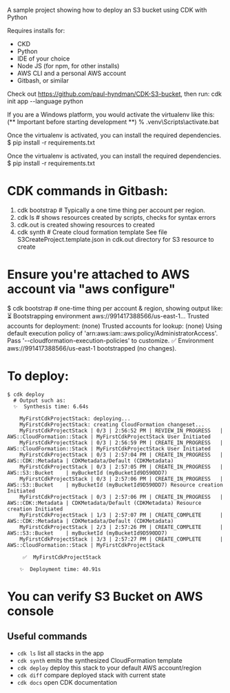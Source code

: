 A sample project showing how to deploy an S3 bucket using CDK with Python

Requires installs for:
 - CKD
 - Python
 - IDE of your choice
 - Node JS (for npm, for other installs)
 - AWS CLI and a personal AWS account
 - Gitbash, or similar

Check out https://github.com/paul-hyndman/CDK-S3-bucket, then run:
cdk init app --language python

If you are a Windows platform, you would activate the virtualenv like this: (** Important before starting development **)
% .venv\Scripts\activate.bat

Once the virtualenv is activated, you can install the required dependencies.
$ pip install -r requirements.txt

Once the virtualenv is activated, you can install the required dependencies.
$ pip install -r requirements.txt

# CDK commands in Gitbash:
1. cdk bootstrap  # Typically a one time thing per account per region.
2. cdk ls 	# shows resources created by scripts, checks for syntax errors
3. cdk.out is created showing resources to created
4. cdk synth # Create cloud formation template
     See file S3CreateProject.template.json in cdk.out directory for S3 resource to create

# Ensure you're attached to AWS account via "aws configure"

$ cdk bootstrap  # one-time thing per account & region, showing output like:
    ⏳  Bootstrapping environment aws://991417388566/us-east-1...
    Trusted accounts for deployment: (none)
    Trusted accounts for lookup: (none)
    Using default execution policy of 'arn:aws:iam::aws:policy/AdministratorAccess'. Pass '--cloudformation-execution-policies' to customize.
    ✅  Environment aws://991417388566/us-east-1 bootstrapped (no changes).

# To deploy:
    $ cdk deploy
      # Output such as:
      ✨  Synthesis time: 6.64s

		MyFirstCdkProjectStack: deploying...
		MyFirstCdkProjectStack: creating CloudFormation changeset...
		MyFirstCdkProjectStack | 0/3 | 2:56:52 PM | REVIEW_IN_PROGRESS   | AWS::CloudFormation::Stack | MyFirstCdkProjectStack User Initiated
		MyFirstCdkProjectStack | 0/3 | 2:56:59 PM | CREATE_IN_PROGRESS   | AWS::CloudFormation::Stack | MyFirstCdkProjectStack User Initiated
		MyFirstCdkProjectStack | 0/3 | 2:57:04 PM | CREATE_IN_PROGRESS   | AWS::CDK::Metadata | CDKMetadata/Default (CDKMetadata)
		MyFirstCdkProjectStack | 0/3 | 2:57:05 PM | CREATE_IN_PROGRESS   | AWS::S3::Bucket    | myBucketId (myBucketId9D590DD7)
		MyFirstCdkProjectStack | 0/3 | 2:57:06 PM | CREATE_IN_PROGRESS   | AWS::S3::Bucket    | myBucketId (myBucketId9D590DD7) Resource creation Initiated
		MyFirstCdkProjectStack | 0/3 | 2:57:06 PM | CREATE_IN_PROGRESS   | AWS::CDK::Metadata | CDKMetadata/Default (CDKMetadata) Resource creation Initiated
		MyFirstCdkProjectStack | 1/3 | 2:57:07 PM | CREATE_COMPLETE      | AWS::CDK::Metadata | CDKMetadata/Default (CDKMetadata)
		MyFirstCdkProjectStack | 2/3 | 2:57:26 PM | CREATE_COMPLETE      | AWS::S3::Bucket    | myBucketId (myBucketId9D590DD7)
		MyFirstCdkProjectStack | 3/3 | 2:57:27 PM | CREATE_COMPLETE      | AWS::CloudFormation::Stack | MyFirstCdkProjectStack

		 ✅  MyFirstCdkProjectStack

		✨  Deployment time: 40.91s

# You can verify S3 Bucket on AWS console 

## Useful commands
 * `cdk ls`          list all stacks in the app
 * `cdk synth`       emits the synthesized CloudFormation template
 * `cdk deploy`      deploy this stack to your default AWS account/region
 * `cdk diff`        compare deployed stack with current state
 * `cdk docs`        open CDK documentation

